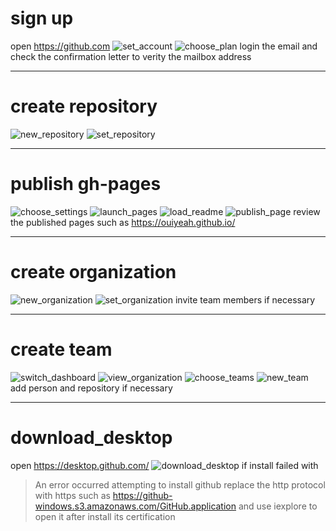 # sign up

open <https://github.com>
![set_account](https://raw.githubusercontent.com/ouiyeah/github/master/img/set_account.png "set_account")
![choose_plan](https://raw.githubusercontent.com/ouiyeah/github/master/img/choose_plan.png "choose_plan")
login the email and check the confirmation letter to verity the mailbox address

***
# create repository

![new_repository](https://raw.githubusercontent.com/ouiyeah/github/master/img/new_repository.png "new_repository")
![set_repository](https://raw.githubusercontent.com/ouiyeah/github/master/img/set_repository.png "set_repository")

***
# publish gh-pages

![choose_settings](https://raw.githubusercontent.com/ouiyeah/github/master/img/choose_settings.png "choose_settings")
![launch_pages](https://raw.githubusercontent.com/ouiyeah/github/master/img/launch_pages.png "launch_pages")
![load_readme](https://raw.githubusercontent.com/ouiyeah/github/master/img/load_readme.png "load_readme")
![publish_page](https://raw.githubusercontent.com/ouiyeah/github/master/img/publish_page.png "publish_page")
review the published pages such as <https://ouiyeah.github.io/>

***
# create organization

![new_organization](https://raw.githubusercontent.com/ouiyeah/github/master/img/new_organization.png "new_organization")
![set_organization](https://raw.githubusercontent.com/ouiyeah/github/master/img/set_organization.png "set_organization")
invite team members if necessary

***
# create team

![switch_dashboard](https://raw.githubusercontent.com/ouiyeah/github/master/img/switch_dashboard.png "switch_dashboard")
![view_organization](https://raw.githubusercontent.com/ouiyeah/github/master/img/view_organization.png "view_organization")
![choose_teams](https://raw.githubusercontent.com/ouiyeah/github/master/img/choose_teams.png "choose_teams")
![new_team](https://raw.githubusercontent.com/ouiyeah/github/master/img/new_team.png "new_team")
add person and repository if necessary

***
# download_desktop

open https://desktop.github.com/
![download_desktop](https://raw.githubusercontent.com/ouiyeah/github/master/img/download_desktop.png "download_desktop")
if install failed with
> An error occurred attempting to install github
replace the http protocol with https such as <https://github-windows.s3.amazonaws.com/GitHub.application>
and use iexplore to open it after install its certification
